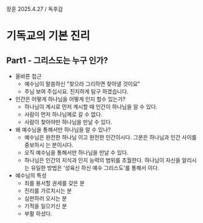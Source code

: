 장훈 2025.4.27 / 독후감  

# 기독교의 기본 진리

## Part1  - 그리스도는 누구 인가? 
* 올바른 접근
  * 예수님이 말씀하신 "찾으라 그리하면 찾아낼 것이요"
  * 주님 보여 주십시요. 진지하게 탐구 하겠습니다. 
* 인간은 어떻게 하나님을 어떻게 인지 할수 있는가? 
  * 하나님이 계시로 먼저 계시할 때 인간이 하나님을 알 수 있다.
  * 사람이 먼저 하나님께로 갈 수 없다.
  * 사람이 찾아야만 하나님을 만날 수 있다. 
* 왜 예수님을 통해서만 하나님을 알 수 있나?
  *  예수님은 완전한 하나님 이고 완전한 인간이시다. 그분은 하나님과 인간 사이를 중보하시       는 분이시다.
  *  오직 예수님을 통해서만 하나님을 만날 수 있다.
  *  하나님은 인간의 지식과 인지 능력의 범위를 초월한다. 하나님이 자신을 알리시는 유일한       방법은 '성육신 하신 예수 그리스도'를 통해서 이다. 
* 예수님의 특성
  * 죄를 용서할 권세를 갖은 분
  * 진리를 가르치시는 분
  * 심판하러 오시는 분
  * 기적을 일으키신 분  
  * 부활 하셨다. 
